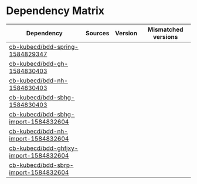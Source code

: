 # Dependency Matrix

Dependency | Sources | Version | Mismatched versions
---------- | ------- | ------- | -------------------
[cb-kubecd/bdd-spring-1584829347](https://github.com/cb-kubecd/bdd-spring-1584829347.git) |  | []() | 
[cb-kubecd/bdd-gh-1584830403](https://github.com/cb-kubecd/bdd-gh-1584830403.git) |  | []() | 
[cb-kubecd/bdd-nh-1584830403](https://github.com/cb-kubecd/bdd-nh-1584830403.git) |  | []() | 
[cb-kubecd/bdd-sbhg-1584830403](https://github.com/cb-kubecd/bdd-sbhg-1584830403.git) |  | []() | 
[cb-kubecd/bdd-sbhg-import-1584832604](https://github.com/cb-kubecd/bdd-sbhg-import-1584832604.git) |  | []() | 
[cb-kubecd/bdd-nh-import-1584832604](https://github.com/cb-kubecd/bdd-nh-import-1584832604.git) |  | []() | 
[cb-kubecd/bdd-ghfjxy-import-1584832604](https://github.com/cb-kubecd/bdd-ghfjxy-import-1584832604.git) |  | []() | 
[cb-kubecd/bdd-sbrp-import-1584832604](https://github.com/cb-kubecd/bdd-sbrp-import-1584832604.git) |  | []() | 
